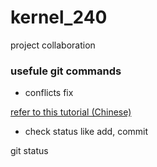 # kernel_240
project collaboration

### usefule git commands

+ conflicts fix

[refer to this tutorial (Chinese)](http://www.liaoxuefeng.com/wiki/0013739516305929606dd18361248578c67b8067c8c017b000/001375840202368c74be33fbd884e71b570f2cc3c0d1dcf000)

+ check status like add, commit

git status

